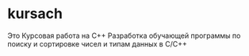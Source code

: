 # kursach
Это Курсовая работа на C++
Разработка обучающей программы по поиску и сортировке чисел и типам данных в C/C++
